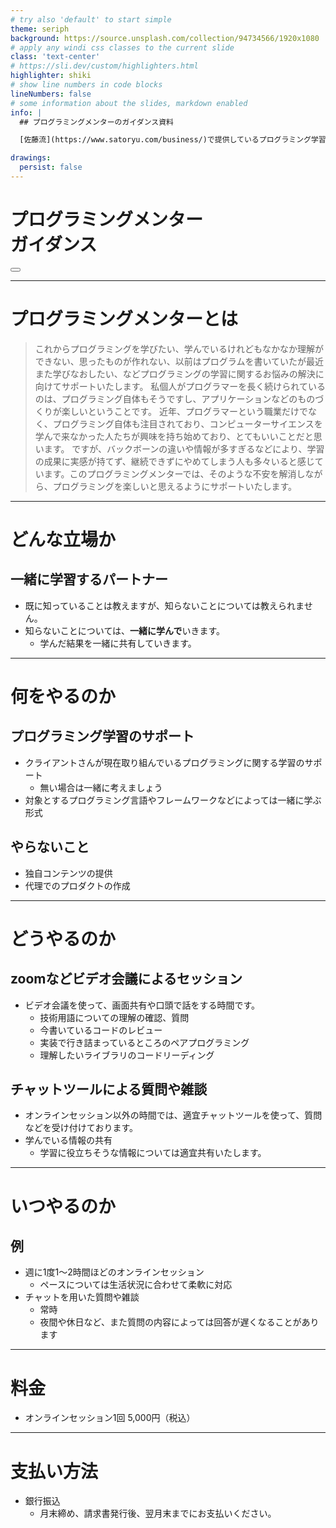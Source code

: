 ```yaml
---
# try also 'default' to start simple
theme: seriph
background: https://source.unsplash.com/collection/94734566/1920x1080
# apply any windi css classes to the current slide
class: 'text-center'
# https://sli.dev/custom/highlighters.html
highlighter: shiki
# show line numbers in code blocks
lineNumbers: false
# some information about the slides, markdown enabled
info: |
  ## プログラミングメンターのガイダンス資料

  [佐藤流](https://www.satoryu.com/business/)で提供しているプログラミング学習支援サービスに関する説明資料

drawings:
  persist: false
---
```


# プログラミングメンター <br /> ガイダンス

<div class="abs-br m-6 flex gap-2">
  <button @click="$slidev.nav.openInEditor()" title="Open in Editor" class="text-xl icon-btn opacity-50 !border-none !hover:text-white">
    <carbon:edit />
  </button>
  <a href="https://github.com/slidevjs/slidev" target="_blank" alt="GitHub"
    class="text-xl icon-btn opacity-50 !border-none !hover:text-white">
    <carbon-logo-github />
  </a>
</div>

<!--
The last comment block of each slide will be treated as slide notes. It will be visible and editable in Presenter Mode along with the slide. [Read more in the docs](https://sli.dev/guide/syntax.html#notes)
-->

---

# プログラミングメンターとは

> これからプログラミングを学びたい、学んでいるけれどもなかなか理解ができない、思ったものが作れない、以前はプログラムを書いていたが最近また学びなおしたい、などプログラミングの学習に関するお悩みの解決に向けてサポートいたします。 私個人がプログラマーを長く続けられているのは、プログラミング自体もそうですし、アプリケーションなどのものづくりが楽しいということです。 近年、プログラマーという職業だけでなく、プログラミング自体も注目されており、コンピューターサイエンスを学んで来なかった人たちが興味を持ち始めており、とてもいいことだと思います。 ですが、バックボーンの違いや情報が多すぎるなどにより、学習の成果に実感が持てず、継続できずにやめてしまう人も多々いると感じています。このプログラミングメンターでは、そのような不安を解消しながら、プログラミングを楽しいと思えるようにサポートいたします。

---

# どんな立場か

## 一緒に学習するパートナー

- 既に知っていることは教えますが、知らないことについては教えられません。
- 知らないことについては、**一緒に学んで**いきます。
  - 学んだ結果を一緒に共有していきます。

---

# 何をやるのか

## プログラミング学習のサポート

- クライアントさんが現在取り組んでいるプログラミングに関する学習のサポート
  - 無い場合は一緒に考えましょう
- 対象とするプログラミング言語やフレームワークなどによっては一緒に学ぶ形式

## やらないこと

- 独自コンテンツの提供
- 代理でのプロダクトの作成

---

# どうやるのか

## zoomなどビデオ会議によるセッション

- ビデオ会議を使って、画面共有や口頭で話をする時間です。
  - 技術用語についての理解の確認、質問
  - 今書いているコードのレビュー
  - 実装で行き詰まっているところのペアプログラミング
  - 理解したいライブラリのコードリーディング

## チャットツールによる質問や雑談

- オンラインセッション以外の時間では、適宜チャットツールを使って、質問などを受け付けております。
- 学んでいる情報の共有
  - 学習に役立ちそうな情報については適宜共有いたします。

---

# いつやるのか

## 例

- 週に1度1〜2時間ほどのオンラインセッション
  - ペースについては生活状況に合わせて柔軟に対応
- チャットを用いた質問や雑談
  - 常時
  - 夜間や休日など、また質問の内容によっては回答が遅くなることがあります

---

# 料金

- オンラインセッション1回 5,000円（税込）

---

# 支払い方法

- 銀行振込
  - 月末締め、請求書発行後、翌月末までにお支払いください。
